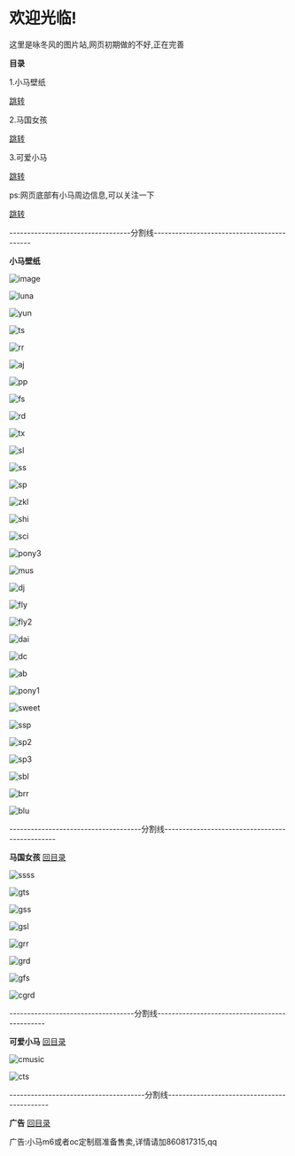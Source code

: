 # 欢迎光临!
<p>这里是咏冬风的图片站,网页初期做的不好,正在完善</p>
<b><a name="mulu">目录</a></b>
<p>1.小马壁纸</p><a href="#bizhi">跳转</a>
<p>2.马国女孩</p><a href="#maguo">跳转</a>
<p>3.可爱小马</p><a href="#xiaoma">跳转</a>
<p>ps:网页底部有小马周边信息,可以关注一下</p><a href="#guanggao">跳转</a>

<p>----------------------------------分割线-------------------------------------------</p>

<b><a name="bizhi">小马壁纸</a></b>

![image](https://github.com/wind-come/wind-come.github.io/blob/master/image/timg.jpg?raw=true)

![luna](https://github.com/wind-come/wind-come.github.io/blob/master/image/luna.jpg?raw=ture)

![yun](https://github.com/wind-come/wind-come.github.io/blob/master/image/yun.jpg?raw=ture)

![ts](https://github.com/wind-come/wind-come.github.io/blob/master/image/ts.jpg?raw=ture)

![rr](https://github.com/wind-come/wind-come.github.io/blob/master/image/rr.jpg?raw=ture)

![aj](https://github.com/wind-come/wind-come.github.io/blob/master/image/aj.jpg?raw=ture)

![pp](https://github.com/wind-come/wind-come.github.io/blob/master/image/pp.jpg?raw=ture)

![fs](https://github.com/wind-come/wind-come.github.io/blob/master/image/fs.jpg?raw=ture)

![rd](https://github.com/wind-come/wind-come.github.io/blob/master/image/rd.jpg?raw=ture)

![tx](https://github.com/wind-come/wind-come.github.io/blob/master/image/tx.jpg?raw=ture)

![sl](https://github.com/wind-come/wind-come.github.io/blob/master/image/star.jpg?raw=ture)

![ss](https://github.com/wind-come/wind-come.github.io/blob/master/image/ss.jpg?raw=ture)

![sp](https://github.com/wind-come/wind-come.github.io/blob/master/image/sp.jpg?raw=ture)

![zkl](https://github.com/wind-come/wind-come.github.io/blob/master/image/zkl.jpg?raw=ture)

![shi](https://github.com/wind-come/wind-come.github.io/blob/master/image/shi.jpg?raw=ture)

![sci](https://github.com/wind-come/wind-come.github.io/blob/master/image/science.jpg?raw=ture)

![pony3](https://github.com/wind-come/wind-come.github.io/blob/master/image/pony3.jpg?raw=ture)

![mus](https://github.com/wind-come/wind-come.github.io/blob/master/image/music.jpg?raw=ture)

![dj](https://github.com/wind-come/wind-come.github.io/blob/master/image/dj.jpg?raw=ture)

![fly](https://github.com/wind-come/wind-come.github.io/blob/master/image/fly.jpg?raw=ture)

![fly2](https://github.com/wind-come/wind-come.github.io/blob/master/image/fly2.jpg?raw=ture)

![dai](https://github.com/wind-come/wind-come.github.io/blob/master/image/dd.jpg?raw=ture)

![dc](https://github.com/wind-come/wind-come.github.io/blob/master/image/dc.jpg?raw=ture)

![ab](https://github.com/wind-come/wind-come.github.io/blob/master/image/ab.jpg?raw=ture)

![pony1](https://github.com/wind-come/wind-come.github.io/blob/master/image/pony1.jpg?raw=ture)

![sweet](https://github.com/wind-come/wind-come.github.io/blob/master/image/sweet.jpg?raw=ture)

![ssp](https://github.com/wind-come/wind-come.github.io/blob/master/image/superpony.jpg?raw=ture)

![sp2](https://github.com/wind-come/wind-come.github.io/blob/master/image/superpony2.jpg?raw=ture)

![sp3](https://github.com/wind-come/wind-come.github.io/blob/master/image/superpony3.jpg?raw=ture)

![sbl](https://github.com/wind-come/wind-come.github.io/blob/master/image/sbl.jpg?raw=ture)

![brr](https://github.com/wind-come/wind-come.github.io/blob/master/image/badrr.jpg?raw=ture)

![blu](https://github.com/wind-come/wind-come.github.io/blob/master/image/badluna.jpg?raw=ture)

<p>-------------------------------------分割线-----------------------------------------------</p>

<b><a name="maguo">马国女孩</a></b>
<a href="#mulu">回目录</a>

![ssss](https://github.com/wind-come/wind-come.github.io/blob/master/image/ssss.jpg?raw=ture)

![gts](https://github.com/wind-come/wind-come.github.io/blob/master/image/gts.jpg?raw=ture)

![gss](https://github.com/wind-come/wind-come.github.io/blob/master/image/gss.jpg?raw=ture)

![gsl](https://github.com/wind-come/wind-come.github.io/blob/master/image/gsl.jpg?raw=ture)

![grr](https://github.com/wind-come/wind-come.github.io/blob/master/image/grr.jpg?raw=ture)

![grd](https://github.com/wind-come/wind-come.github.io/blob/master/image/grd.jpg?raw=ture)

![gfs](https://github.com/wind-come/wind-come.github.io/blob/master/image/gfs.jpg?raw=ture)

![cgrd](https://github.com/wind-come/wind-come.github.io/blob/master/image/ccrd.jpg?raw=ture)

<p>-----------------------------------分割线----------------------------------------------</p>

<b><a name="xiaoma">可爱小马</a></b>
<a href="#mulu">回目录</a>

![cmusic](https://github.com/wind-come/wind-come.github.io/blob/master/image/cmusic.jpg?raw=ture)

![cts](https://github.com/wind-come/wind-come.github.io/blob/master/image/cts.jpg?raw=ture)

<p>--------------------------------------分割线--------------------------------------------</p>

<b><a name="guanggao">广告</a></b>
<a href="#mulu">回目录</a>

<p>广告:小马m6或者oc定制扇准备售卖,详情请加860817315,qq</p>
